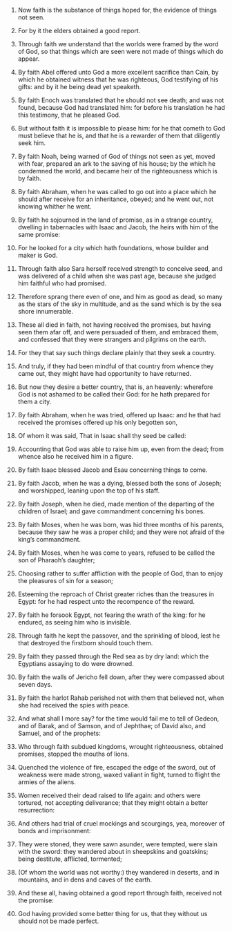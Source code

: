 1. Now faith is the substance of things hoped for, the evidence of
things not seen.

2. For by it the elders obtained a good report.

3. Through faith we understand that the worlds were framed by the
word of God, so that things which are seen were not made of things
which do appear.

4. By faith Abel offered unto God a more excellent sacrifice than
Cain, by which he obtained witness that he was righteous, God
testifying of his gifts: and by it he being dead yet speaketh.

5. By faith Enoch was translated that he should not see death; and
was not found, because God had translated him: for before his
translation he had this testimony, that he pleased God.

6. But without faith it is impossible to please him: for he that
cometh to God must believe that he is, and that he is a rewarder of
them that diligently seek him.

7. By faith Noah, being warned of God of things not seen as yet,
moved with fear, prepared an ark to the saving of his house; by the
which he condemned the world, and became heir of the righteousness
which is by faith.

8. By faith Abraham, when he was called to go out into a place which
he should after receive for an inheritance, obeyed; and he went out,
not knowing whither he went.

9. By faith he sojourned in the land of promise, as in a strange
country, dwelling in tabernacles with Isaac and Jacob, the heirs with
him of the same promise:

10. For he looked for a city which hath
foundations, whose builder and maker is God.

11. Through faith also Sara herself received strength to conceive
seed, and was delivered of a child when she was past age, because she
judged him faithful who had promised.

12. Therefore sprang there even of one, and him as good as dead, so
many as the stars of the sky in multitude, and as the sand which is by
the sea shore innumerable.

13. These all died in faith, not having received the promises, but
having seen them afar off, and were persuaded of them, and embraced
them, and confessed that they were strangers and pilgrims on the
earth.

14. For they that say such things declare plainly that they seek a
country.

15. And truly, if they had been mindful of that country from whence
they came out, they might have had opportunity to have returned.

16. But now they desire a better country, that is, an heavenly:
wherefore God is not ashamed to be called their God: for he hath
prepared for them a city.

17. By faith Abraham, when he was tried, offered up Isaac: and he
that had received the promises offered up his only begotten son,

18. Of whom it was said, That in Isaac shall thy seed be called:

19. Accounting that God was able to raise him up, even from the dead; from
whence also he received him in a figure.

20. By faith Isaac blessed Jacob and Esau concerning things to come.

21. By faith Jacob, when he was a dying, blessed both the sons of
Joseph; and worshipped, leaning upon the top of his staff.

22. By faith Joseph, when he died, made mention of the departing of
the children of Israel; and gave commandment concerning his bones.

23. By faith Moses, when he was born, was hid three months of his
parents, because they saw he was a proper child; and they were not
afraid of the king’s commandment.

24. By faith Moses, when he was come to years, refused to be called
the son of Pharaoh’s daughter;

25. Choosing rather to suffer
affliction with the people of God, than to enjoy the pleasures of sin
for a season;

26. Esteeming the reproach of Christ greater riches
than the treasures in Egypt: for he had respect unto the recompence of
the reward.

27. By faith he forsook Egypt, not fearing the wrath of the king:
for he endured, as seeing him who is invisible.

28. Through faith he kept the passover, and the sprinkling of blood,
lest he that destroyed the firstborn should touch them.

29. By faith they passed through the Red sea as by dry land: which
the Egyptians assaying to do were drowned.

30. By faith the walls of Jericho fell down, after they were
compassed about seven days.

31. By faith the harlot Rahab perished not with them that believed
not, when she had received the spies with peace.

32. And what shall I more say? for the time would fail me to tell of
Gedeon, and of Barak, and of Samson, and of Jephthae; of David also,
and Samuel, and of the prophets:

33. Who through faith subdued
kingdoms, wrought righteousness, obtained promises, stopped the mouths
of lions.

34. Quenched the violence of fire, escaped the edge of the sword,
out of weakness were made strong, waxed valiant in fight, turned to
flight the armies of the aliens.

35. Women received their dead raised to life again: and others were
tortured, not accepting deliverance; that they might obtain a better
resurrection:

36. And others had trial of cruel mockings and
scourgings, yea, moreover of bonds and imprisonment:

37. They were
stoned, they were sawn asunder, were tempted, were slain with the
sword: they wandered about in sheepskins and goatskins; being
destitute, afflicted, tormented;

38. (Of whom the world was not
worthy:) they wandered in deserts, and in mountains, and in dens and
caves of the earth.

39. And these all, having obtained a good report through faith,
received not the promise:

40. God having provided some better thing
for us, that they without us should not be made perfect.